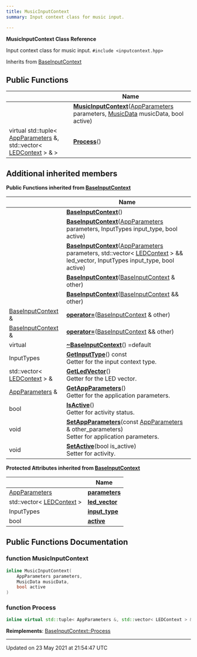 ```yaml
---
title: MusicInputContext
summary: Input context class for music input.  

---
```


**MusicInputContext Class Reference**


Input context class for music input. 
`#include <inputcontext.hpp>`

Inherits from [BaseInputContext](classes/classbaseinputcontext/)

## Public Functions

|                | Name           |
| -------------- | -------------- |
| | **[MusicInputContext](classes/classmusicinputcontext/#function-musicinputcontext)**([AppParameters](classes/structappparameters/) parameters, [MusicData](classes/structmusicdata/) musicData, bool active) |
| virtual std::tuple< [AppParameters](classes/structappparameters/) &, std::vector< [LEDContext](classes/classledcontext/) > & > | **[Process](classes/classmusicinputcontext/#function-process)**() |

## Additional inherited members

**Public Functions inherited from [BaseInputContext](classes/classbaseinputcontext/)**

|                | Name           |
| -------------- | -------------- |
| | **[BaseInputContext](classes/classbaseinputcontext/#function-baseinputcontext)**() |
| | **[BaseInputContext](classes/classbaseinputcontext/#function-baseinputcontext)**([AppParameters](classes/structappparameters/) parameters, InputTypes input_type, bool active) |
| | **[BaseInputContext](classes/classbaseinputcontext/#function-baseinputcontext)**([AppParameters](classes/structappparameters/) parameters, std::vector< [LEDContext](classes/classledcontext/) > && led_vector, InputTypes input_type, bool active) |
| | **[BaseInputContext](classes/classbaseinputcontext/#function-baseinputcontext)**([BaseInputContext](classes/classbaseinputcontext/) & other) |
| | **[BaseInputContext](classes/classbaseinputcontext/#function-baseinputcontext)**([BaseInputContext](classes/classbaseinputcontext/) && other) |
| [BaseInputContext](classes/classbaseinputcontext/) & | **[operator=](classes/classbaseinputcontext/#function-operator=)**([BaseInputContext](classes/classbaseinputcontext/) & other) |
| [BaseInputContext](classes/classbaseinputcontext/) & | **[operator=](classes/classbaseinputcontext/#function-operator=)**([BaseInputContext](classes/classbaseinputcontext/) && other) |
| virtual | **[~BaseInputContext](classes/classbaseinputcontext/#function-~baseinputcontext)**() =default |
| InputTypes | **[GetInputType](classes/classbaseinputcontext/#function-getinputtype)**() const<br>Getter for the input context type.  |
| std::vector< [LEDContext](classes/classledcontext/) > & | **[GetLedVector](classes/classbaseinputcontext/#function-getledvector)**()<br>Getter for the LED vector.  |
| [AppParameters](classes/structappparameters/) & | **[GetAppParameters](classes/classbaseinputcontext/#function-getappparameters)**()<br>Getter for the application parameters.  |
| bool | **[IsActive](classes/classbaseinputcontext/#function-isactive)**()<br>Getter for activity status.  |
| void | **[SetAppParameters](classes/classbaseinputcontext/#function-setappparameters)**(const [AppParameters](classes/structappparameters/) & other_parameters)<br>Setter for application parameters.  |
| void | **[SetActive](classes/classbaseinputcontext/#function-setactive)**(bool is_active)<br>Setter for activity.  |

**Protected Attributes inherited from [BaseInputContext](classes/classbaseinputcontext/)**

|                | Name           |
| -------------- | -------------- |
| [AppParameters](classes/structappparameters/) | **[parameters](classes/classbaseinputcontext/#variable-parameters)**  |
| std::vector< [LEDContext](classes/classledcontext/) > | **[led_vector](classes/classbaseinputcontext/#variable-led_vector)**  |
| InputTypes | **[input_type](classes/classbaseinputcontext/#variable-input_type)**  |
| bool | **[active](classes/classbaseinputcontext/#variable-active)**  |


## Public Functions Documentation

### function MusicInputContext

```cpp
inline MusicInputContext(
    AppParameters parameters,
    MusicData musicData,
    bool active
)
```


### function Process

```cpp
inline virtual std::tuple< AppParameters &, std::vector< LEDContext > & > Process()
```


**Reimplements**: [BaseInputContext::Process](classes/classbaseinputcontext/#function-process)


-------------------------------

Updated on 23 May 2021 at 21:54:47 UTC